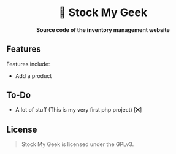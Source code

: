 <div align="center">
  <h1> 📔 Stock My Geek </h1>
  <h4><b>Source code of the inventory management website</b></h4>
</div>

## Features

Features include:
* Add a product

## To-Do

* A lot of stuff (This is my very first php project) [❌]

## License

> Stock My Geek is licensed under the GPLv3.
